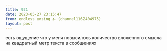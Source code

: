 ```yaml
---
title: 921
date: 2023-05-27 23:15:47
from: endless шизing ⍼ (channel1162404975)
layout: post
---
```


есть ощущение что у меня повысилось количество вложенного смысла на квадратный метр текста в сообщениях

